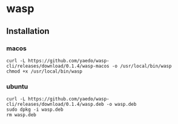 # wasp

## Installation

### macos

```
curl -L https://github.com/yaedo/wasp-cli/releases/download/0.1.4/wasp-macos -o /usr/local/bin/wasp
chmod +x /usr/local/bin/wasp
```

### ubuntu

```
curl -L https://github.com/yaedo/wasp-cli/releases/download/0.1.4/wasp.deb -o wasp.deb
sudo dpkg -i wasp.deb
rm wasp.deb
```
